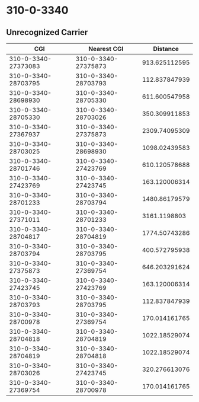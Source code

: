 # 310-0-3340
## Unrecognized Carrier


| CGI | Nearest CGI | Distance |
|-----|-------------|----------|
| 310-0-3340-27373083 | 310-0-3340-27375873 | 913.625112595 |
| 310-0-3340-28703795 | 310-0-3340-28703793 | 112.837847939 |
| 310-0-3340-28698930 | 310-0-3340-28705330 | 611.600547958 |
| 310-0-3340-28705330 | 310-0-3340-28703026 | 350.309911853 |
| 310-0-3340-27367937 | 310-0-3340-27375873 | 2309.74095309 |
| 310-0-3340-28703025 | 310-0-3340-28698930 | 1098.02439583 |
| 310-0-3340-28701746 | 310-0-3340-27423769 | 610.120578688 |
| 310-0-3340-27423769 | 310-0-3340-27423745 | 163.120006314 |
| 310-0-3340-28701233 | 310-0-3340-28703794 | 1480.86179579 |
| 310-0-3340-27371011 | 310-0-3340-28701233 | 3161.1198803 |
| 310-0-3340-28704817 | 310-0-3340-28704819 | 1774.50743286 |
| 310-0-3340-28703794 | 310-0-3340-28703795 | 400.572795938 |
| 310-0-3340-27375873 | 310-0-3340-27369754 | 646.203291624 |
| 310-0-3340-27423745 | 310-0-3340-27423769 | 163.120006314 |
| 310-0-3340-28703793 | 310-0-3340-28703795 | 112.837847939 |
| 310-0-3340-28700978 | 310-0-3340-27369754 | 170.014161765 |
| 310-0-3340-28704818 | 310-0-3340-28704819 | 1022.18529074 |
| 310-0-3340-28704819 | 310-0-3340-28704818 | 1022.18529074 |
| 310-0-3340-28703026 | 310-0-3340-27423745 | 320.276613076 |
| 310-0-3340-27369754 | 310-0-3340-28700978 | 170.014161765 |
